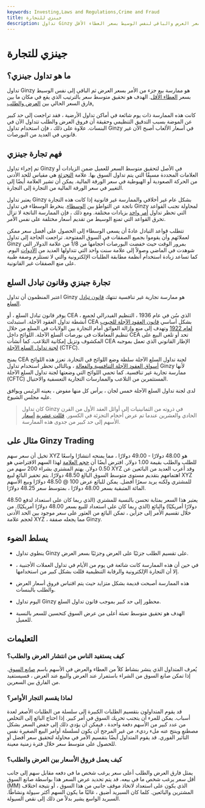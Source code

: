 ```yaml
---
keywords: Investing,Laws and Regulations,Crime and Fraud
title: جينزي للتجارة
description: تداول Ginzy هو ممارسة بيع جزء من الأمر بسعر العرض والباقي لنفس الوسيط بسعر العطاء الأقل.
---
```


# جينزي للتجارة
## ما هو تداول جينزي؟

تداول Ginzy هو ممارسة بيع جزء من الأمر بسعر العرض ثم الباقي إلى نفس الوسيط بسعر [العطاء الأقل](/bidprice). الهدف هو تحقيق متوسط سعر بالترتيب الذي يقع في مكان ما بين فارق السعر الحالي بين [العرض والطلب.](/bid-askspread)

كانت هذه الممارسة ذات يوم شائعة في أماكن تداول الأرضية ، فقد تراجعت إلى حد كبير عن الموضة بسبب التدقيق التنظيمي وحقيقة أن فروق العرض والطلب تتداول الآن في البنسات. علاوة على ذلك ، فإن استخدام تداول Ginzy في أسعار الألعاب أصبح الآن غير قانوني في العديد من البورصات.

## فهم تجارة جينزي

تم إجراء تداول Ginzy في الأصل لتحقيق متوسط السعر للعميل ضمن الزيادات أو العلامات المحددة مسبقًا التي يتم تداول السوق بها. علامة [التجزئة](/tick) هي مقياس للحد الأدنى من الحركة الصعودية أو الهبوطية في سعر الورقة المالية. يمكن أن تشير العلامة أيضًا إلى التغيير في سعر الورقة المالية من التجارة إلى التجارة.

يعتبر تداول Ginzy بشكل عام غير أخلاقي والممارسة غير قانونية إذا كانت هذه التجارة ناتجة عن التواطؤ بين [الوسطاء](/broker). ينخرط الوسطاء في تداول Ginzy لمحاولة تجنب القواعد التي تحظر تداول [أمر واحد](/order) بزيادات مختلفة. ومع ذلك ، فإن الممارسة الناتجة لا تزال تخرق القواعد التي تمنع الوسيط من تقديم أسعار مختلفة على نفس الأمر.

تتطلب قواعد التبادل عادةً أن يسعى الوسطاء إلى الحصول على أفضل سعر ممكن لعملائهم وأن يقوموا بجميع الصفقات في السوق المفتوحة. تراجعت الحاجة إلى تداول Ginzy بمرور الوقت حيث خفضت البورصات أحجامها من 1/8 من علامة الدولار التي شوهدت في الماضي وصولاً إلى علامة سنت واحد التي تتداولها العديد من [الأدوات](/instrument) اليوم. كما تساعد زيادة استخدام أنظمة مطابقة الطلبات الإلكترونية والتي لا تستلزم وصفة طبية على منع الصفقات غير القانونية.

## تجارة جينزي وقانون تبادل السلع

اعتبر المنظمون أن تداول Ginzy هو ممارسة تجارية غير تنافسية تنتهك [قانون تبادل السلع](/cea).

يوفر قانون تبادل السلع ، أو CEA ، الذي سُن في عام 1936 ، التنظيم الفيدرالي لجميع أنشطة تداول العقود الآجلة. استبدلت CEA بشكل أساسي [قانون العقود الآجلة للحبوب لعام 1922](/grainfuturesact) وتهدف إلى منع وإزالة العوائق أمام التجارة بين الولايات في السلع من خلال تنظيم المعاملات في بورصات السلع الآجلة. اللوائح داخل CEA تحد أو تلغي البيع على المكشوف وتزيل إمكانية التلاعب. كما أنشأت CEA الإطار القانوني الذي تعمل بموجبه [لجنة تداول السلع الآجلة](/cftc) (CTFC).

يمنح CEA لجنة تداول السلع الآجلة سلطة وضع اللوائح في التجارة. تعزز هذه اللوائح [أسواق العقود الآجلة التنافسية والفعالة](/futuresmarket) ، وبالتالي تحظر استخدام تداول Ginzy لأنها ممارسة تجارية غير تنافسية. كما تحمي اللوائح التي وضعتها لجنة تداول السلع الآجلة (CFTC) المستثمرين من التلاعب والممارسات التجارية التعسفية والاحتيال.

لدى لجنة تداول السلع الآجلة خمس لجان ، يرأس كل منها مفوض ، يعينه الرئيس ويوافق عليه مجلس الشيوخ.

> كان تداول Ginzy في ذروته من الثمانينيات إلى أوائل العقد الأول من القرن الحادي والعشرين عندما تم عرض أحجام التجزئة في الكسور. [قللت عشرية](/decimalization) [أسعار](/decimalization) الأسهم إلى حد كبير من جدوى هذه الممارسة.

>

## مثال على Ginzy Trading

تخيل أن سعر سهم XYZ هو 48.00 دولارًا - 49.00 دولارًا ، مما يمنحه انتشارًا واسعًا للطلب والطلب بقيمة 1.00 دولار. افترض أيضًا أن [حجم العلامة](/tick-size) لهذا السهم الافتراضي هو 0.50 دولار. يهتم المشتري بشراء 200 سهم من XYZ وقد أعرب العديد من البائعين عن اهتمامهم بتقديم مستوى متوسط السوق البالغ 48.50 دولارًا. يتم تحفيز البائع لبيع XYZ للمشتري ولكنه يريد سعرًا أفضل. يمكن للبائع عرض 100 @ 48.50 دولارًا وبيع الأسهم المائة المتبقية بسعر 48.00 دولارًا ، بمتوسط سعر 48.25 دولارًا.

يعتبر هذا السعر بمثابة تحسن بالنسبة للمشتري (الذي ربما كان على استعداد لدفع 48.50 دولارًا أمريكيًا) والبائع (الذي ربما كان على استعداد للبيع بسعر 48.00 دولارًا أمريكيًا). من خلال تقسيم الأمر إلى جزأين ، تمكن البائع من العثور على سعر موجود بين الحد الأدنى لحجم علامة XYZ ، مما يجعله صفقة Ginzy.

## يسلط الضوء

- ينطوي تداول Ginzy على تقسيم الطلب جزئيًا على العرض وجزئيًا بسعر العرض.

- في حين أن هذه الممارسة كانت شائعة في يوم من الأيام في تداول العملات الأجنبية ، إلا أن التجارة الإلكترونية والرقابة التنظيمية قللت بشكل كبير من استخدامها.

- هذه الممارسة أصبحت قديمة بشكل متزايد حيث يتم اقتباس فروق أسعار العرض والطلب بالبنسات.

- اليوم تداول Ginzy محظور إلى حد كبير بموجب قانون تداول السلع.

- الهدف هو تحقيق متوسط تعبئة أعلى من عرض السوق كتحسين للسعر بالنسبة للعميل.

## التعليمات

### كيف يستفيد الناس من انتشار العرض والطلب؟

يُعرف المتداول الذي ينشر بنشاط كلاً من العطاء والعرض في الأسهم باسم [صانع السوق](/marketmaker). إذا تمكن صانع السوق من الشراء باستمرار عند العرض والبيع عند العرض ، فسيستفيد من الفارق بين السعرين.

### لماذا يقسم التجار الأوامر؟

قد يقوم المتداولون بتقسيم الطلبات الكبيرة إلى سلسلة من الطلبات الأصغر لعدة أسباب. يمكن للمرء أن يتجنب تحريك السوق في أمر كبير. إذا احتاج البائع إلى التخلص من عدد كبير من الأسهم دفعة واحدة ، فيمكن أن يؤدي ذلك إلى خفض السعر بشكل مصطنع وينتج عنه ملء رديء. من غير المرجح أن يكون لسلسلة أوامر البيع الصغيرة نفس التأثير الفوري. قد يقوم المتداول أيضًا بتقسيم الأمر في محاولة لتحقيق سعر أفضل أو للحصول على متوسط سعر خلال فترة زمنية معينة.

### كيف يعمل فروق الأسعار بين العرض والطلب؟

يمثل فارق العرض والطلب أعلى سعر يرغب شخص ما في دفعه مقابل سهم إلى جانب أقل سعر يرغب شخص ما في بيعه. قد يتم تحديد عرض السعر هذا بواسطة صانع السوق (MM) الذي يكون على استعداد لاتخاذ موقف جانبي من هذا السوق ، أو نتيجة اختلاف المشترين والبائعين. كلما كان السبريد أضيق ، غالبًا ما يكون السهم أكثر سيولة ونشاطًا. السبريد الواسع يشير بدلاً من ذلك إلى نقص السيولة.

